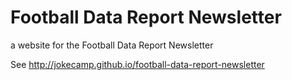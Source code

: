 # Football Data Report Newsletter

a website for the Football Data Report Newsletter

See <http://jokecamp.github.io/football-data-report-newsletter>
